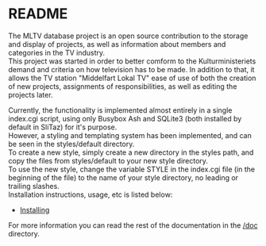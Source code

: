 # README

The MLTV database project is an open source contribution to the storage and display of projects, as well as information about members and categories in the TV industry.  
This project was started in order to better comform to the Kulturministeriets demand and criteria on how television has to be made. In addition to that, it allows the TV station "Middelfart Lokal TV" ease of use of both the creation of new projects, assignments of responsibilities, as well as editing the projects later.  
  
Currently, the functionality is implemented almost entirely in a single index.cgi script, using only Busybox Ash and SQLite3 (both installed by default in SliTaz) for it's purpose.  
However, a styling and templating system has been implemented, and can be seen in the styles/default directory.  
To create a new style, simply create a new directory in the styles path, and copy the files from styles/default to your new style directory.  
To use the new style, change the variable STYLE in the index.cgi file (in the beginning of the file) to the name of your style directory, no leading or trailing slashes.  
Installation instructions, usage, etc is listed below:
  
 * [Installing](/doc/trunk/doc/install.md)
  
  
For more information you can read the rest of the documentation in the [/doc](/tree?ci=trunk&name=doc) directory.
